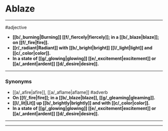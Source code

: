 # Ablaze
---
#adjective
- **[[b/_burning|Burning]] [[f/_fiercely|fiercely]]; in a [[b/_blaze|blaze]]; on [[f/_fire|fire]].**
- **[[r/_radiant|Radiant]] with [[b/_bright|bright]] [[l/_light|light]] and [[c/_color|color]].**
- **In a state of [[g/_glowing|glowing]] [[e/_excitement|excitement]] or [[a/_ardent|ardent]] [[d/_desire|desire]].**
---
### Synonyms
- [[a/_afire|afire]], [[a/_aflame|aflame]]
#adverb
- **On [[f/_fire|fire]]; in a [[b/_blaze|blaze]], [[g/_gleaming|gleaming]].**
- **[[l/_lit|Lit]] up [[b/_brightly|brightly]] and with [[c/_color|color]].**
- **In a state of [[g/_glowing|glowing]] [[e/_excitement|excitement]] or [[a/_ardent|ardent]] [[d/_desire|desire]].**
---
---
